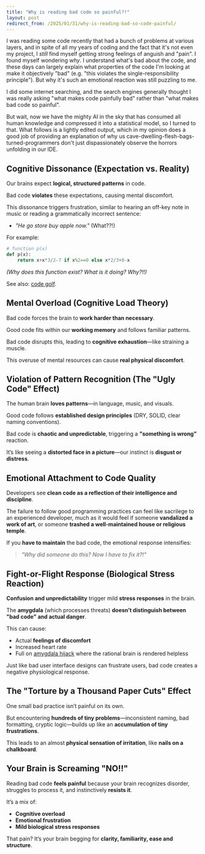 ```yaml
---
title: "Why is reading bad code so painful?!"
layout: post
redirect_from: /2025/01/31/why-is-reading-bad-so-code-painful/
---
```


I was reading some code recently that had a bunch of problems at various layers, and in spite of all my years of coding and the fact that it's not even my project, I *still* find myself getting strong feelings of anguish and "pain". I found myself wondering *why*. I understand what's bad about the code, and these days can largely explain what properties of the code I'm looking at make it objectively "bad" (e.g. "this violates the single-responsibility principle"). But why it's such an emotional reaction was still puzzling to me.

I did some internet searching, and the search engines generally thought I was really asking "what makes code painfully bad" rather than "what makes bad code so painful".

But wait, now we have the mighty AI in the sky that has consumed all human knowledge and compressed it into a statistical model, so I turned to that. What follows is a lightly edited output, which in my opinion does a good job of providing an explanation of why us cave-dwelling-flesh-bags-turned-programmers don't just dispassionately observe the horrors unfolding in our IDE.

## Cognitive Dissonance (Expectation vs. Reality)

Our brains expect **logical, structured patterns** in code.

Bad code **violates** these expectations, causing mental discomfort.

This dissonance triggers frustration, similar to hearing an off-key note in music or reading a grammatically incorrect sentence:

- *"He go store buy apple now."* (What??!)

For example:

```python
# function p(x)
def p(x):
    return x+x*3/2-7 if x%2==0 else x*2/3+8-x
```
*(Why does this function exist? What is it doing? Why?!!)*

See also: [code golf](https://codegolf.stackexchange.com/).

## Mental Overload (Cognitive Load Theory)

Bad code forces the brain to **work harder than necessary**.

Good code fits within our **working memory** and follows familiar patterns.

Bad code disrupts this, leading to **cognitive exhaustion**—like straining a muscle.

This overuse of mental resources can cause **real physical discomfort**.


## Violation of Pattern Recognition (The "Ugly Code" Effect)

The human brain **loves patterns**—in language, music, and visuals.

Good code follows **established design principles** (DRY, SOLID, clear naming conventions).

Bad code is **chaotic and unpredictable**, triggering a **"something is wrong"** reaction.

It’s like seeing a **distorted face in a picture**—our instinct is **disgust or distress**.


## Emotional Attachment to Code Quality

Developers see **clean code as a reflection of their intelligence and discipline**.

The failure to follow good programming practices can feel like sacrilege to an experienced developer, much as it would feel if someone **vandalized a work of art**, or someone **trashed a well-maintained house or religious temple**.

If you **have to maintain** the bad code, the emotional response intensifies:

> *"Why did someone do this? Now I have to fix it?!"*


## Fight-or-Flight Response (Biological Stress Reaction)


**Confusion and unpredictability** trigger mild **stress responses** in the brain.

The **amygdala** (which processes threats) **doesn’t distinguish between "bad code" and actual danger**.

This can cause:

- Actual **feelings of discomfort**
- Increased heart rate
- Full on [amygdala hijack](https://www.simplypsychology.org/amygdala-hijack.html) where the rational brain is rendered helpless

Just like bad user interface designs can frustrate users, bad code creates a negative physiological response.


## The "Torture by a Thousand Paper Cuts" Effect


One small bad practice isn’t painful on its own.

But encountering **hundreds of tiny problems**—inconsistent naming, bad formatting, cryptic logic—builds up like an **accumulation of tiny frustrations**.

This leads to an almost **physical sensation of irritation**, like **nails on a chalkboard**.


## Your Brain is Screaming "NO!!"

Reading bad code **feels painful** because your brain recognizes disorder, struggles to process it, and instinctively **resists it**.

It’s a mix of:

- **Cognitive overload**
- **Emotional frustration**
- **Mild biological stress responses**

That pain? It’s your brain begging for **clarity, familiarity, ease and structure**.
